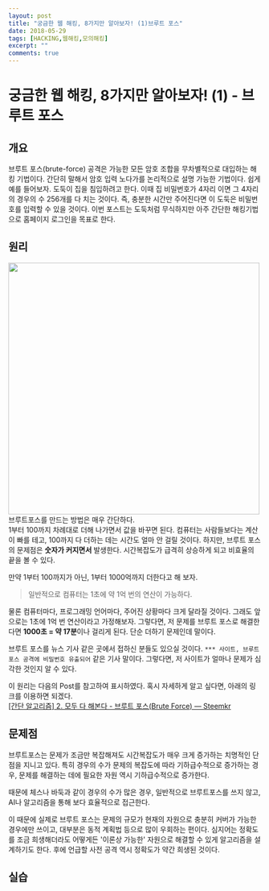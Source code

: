 ```yaml
---
layout: post
title: "궁금한 웹 해킹, 8가지만 알아보자! (1)브루트 포스"
date: 2018-05-29
tags: [HACKING,웹해킹,모의해킹]
excerpt: ""
comments: true
---
```


# 궁금한 웹 해킹, 8가지만 알아보자! (1) - 브루트 포스

## 개요

브루트 포스(brute-force) 공격은 가능한 모든 암호 조합을 무차별적으로 대입하는 해킹 기법이다. 간단히 말해서 암호 입력 노다가를 논리적으로 설명 가능한 기법이다. 쉽게 예를 들어보자. 도둑이 집을 침입하려고 한다. 이때 집 비밀번호가 4자리 이면 그 4자리의 경우의 수 256개를 다 치는 것이다. 즉, 충분한 시간만 주어진다면 이 도둑은 비밀번호를 입력할 수 있을 것이다. 이번 포스트는 도둑처럼 무식하지만 아주 간단한 해킹기법으로 홈페이지 로그인을 목표로 한다.

## 원리
<img style="width:500px" src="https://steemitimages.com/0x0/https://i.imgur.com/BD5o5KY.png"><br/>
브루트포스를 만드는 방법은 매우 간단하다.<br/>
1부터 100까지 차례대로 더해 나가면서 값을 바꾸면 된다.
컴퓨터는 사람들보다는 계산이 빠를 테고, 100까지 다 더하는 데는 시간도 얼마 안 걸릴 것이다. 하지만, 브루트 포스의 문제점은 **숫자가 커지면서** 발생한다. 시간복잡도가 급격히 상승하게 되고 비효율의 끝을 볼 수 있다.

만약 1부터 100까지가 아닌, 1부터 1000억까지 더한다고 해 보자.

> 일반적으로 컴퓨터는 1초에 약 1억 번의 연산이 가능하다.

물론 컴퓨터마다, 프로그래밍 언어마다, 주어진 상황마다 크게 달라질 것이다.
그래도 앞으로는 1초에 1억 번 연산이라고 가정해보자.
그렇다면, 저 문제를 브루트 포스로 해결한다면
**1000초 = 약 17분**이나 걸리게 된다.
단순 더하기 문제인데 말이다.

브루트 포스를 뉴스 기사 같은 곳에서 접하신 분들도 있으실 것이다.
`*** 사이트, 브루트 포스 공격에 비밀번호 유출되어` 같은 기사 말이다.
그렇다면, 저 사이트가 얼마나 문제가 심각한 것인지 알 수 있다.

이 원리는 다음의 Post를 참고하여 표시하였다.
혹시 자세하게 알고 싶다면, 아래의 링크를 이용하면 되겠다.<br/>
[[간단 알고리즘] 2. 모두 다 해본다 - 브루트 포스(Brute Force) — Steemkr](https://steemkr.com/kr-dev/@gyeryak/easyalgo-2-bruteforce)

## 문제점

브루트포스는 문제가 조금만 복잡해져도 시간복잡도가 매우 크게 증가하는 치명적인 단점을 지니고 있다. 특히 경우의 수가 문제의 복잡도에 따라 기하급수적으로 증가하는 경우, 문제를 해결하는 데에 필요한 자원 역시 기하급수적으로 증가한다.

때문에 체스나 바둑과 같이 경우의 수가 많은 경우, 일반적으로 브루트포스를 쓰지 않고, AI나 알고리즘을 통해 보다 효율적으로 접근한다.

이 때문에 실제로 브루트 포스는 문제의 규모가 현재의 자원으로 충분히 커버가 가능한 경우에만 쓰이고, 대부분은 동적 계획법 등으로 많이 우회하는 편이다. 심지어는 정확도를 조금 희생해더라도 어떻게든 '이론상 가능한' 자원으로 해결할 수 있게 알고리즘을 설계하기도 한다. 후에 언급할 사전 공격 역시 정확도가 약간 희생된 것이다.

## 실습

